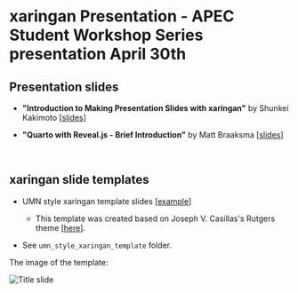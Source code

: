 # xaringan Presentation - APEC Student Workshop Series presentation April 30th

## Presentation slides

+ **"Introduction to Making Presentation Slides with xaringan"** by Shunkei Kakimoto [[slides](https://shunkei3.github.io/APEC_xaringanPresentations/xaringan/z_presen.html)]


+ **"Quarto with Reveal.js - Brief Introduction"** by Matt Braaksma [[slides](https://shunkei3.github.io/APEC_xaringanPresentations/quarto/apec_seminar_quarto.html)]

<br>

## xaringan slide templates

+ UMN style xaringan template slides [[example](https://shunkei3.github.io/APEC_xaringanPresentations/umn_style_xaringan_template/temp_slide.html)]
	+ This template was created based on Joseph V. Casillas's Rutgers theme [[here](https://github.com/jvcasillas/ru_xaringan)]. 

+ See `umn_style_xaringan_template` folder.

The image of the template:

![Title slide](https://shunkei3.github.io/APEC_xaringanPresentations/xaringan/images/view-slides.png)


<!-- Several modifications were made: 

+ 1. I tweaked font types and color schemes so that presentation match with UMN theme. 
	+ For details about UMN colors,  see [this](https://university-relations.umn.edu/resources/colors-and-type ).

+ 2. I added another CSS file named `my-style.css`. This contains CSS for content boxes, scrolling through slides, blockuote, additional 
 -->








